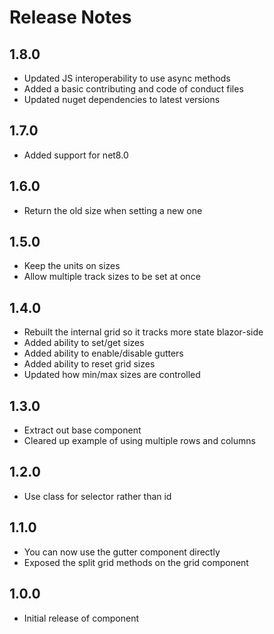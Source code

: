 # Release Notes

## 1.8.0
- Updated JS interoperability to use async methods
- Added a basic contributing and code of conduct files
- Updated nuget dependencies to latest versions

## 1.7.0
- Added support for net8.0

## 1.6.0
- Return the old size when setting a new one

## 1.5.0
- Keep the units on sizes
- Allow multiple track sizes to be set at once

## 1.4.0
- Rebuilt the internal grid so it tracks more state blazor-side
- Added ability to set/get sizes
- Added ability to enable/disable gutters
- Added ability to reset grid sizes
- Updated how min/max sizes are controlled

## 1.3.0
- Extract out base component
- Cleared up example of using multiple rows and columns

## 1.2.0
- Use class for selector rather than id

## 1.1.0
- You can now use the gutter component directly
- Exposed the split grid methods on the grid component

## 1.0.0
- Initial release of component
